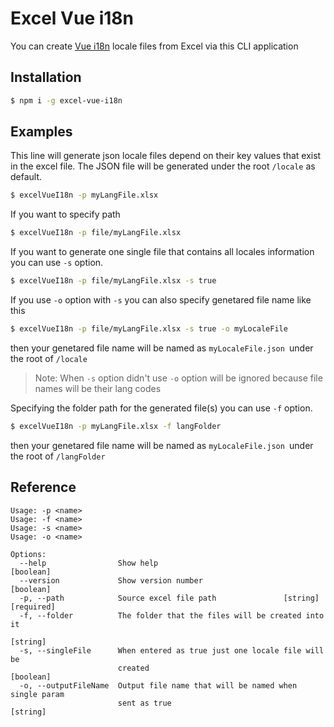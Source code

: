 <h1>Excel Vue i18n</h1>

You can create [Vue i18n](https://kazupon.github.io/vue-i18n/guide/formatting.html#named-formatting) locale files from Excel via this CLI application

<h2>Installation</h2>

```bash
$ npm i -g excel-vue-i18n
```

<h2>Examples</h2>


This line will generate json locale files depend on their key values that exist in the excel file. The JSON file will be generated under the root <code>/locale</code> as default.

```bash
$ excelVueI18n -p myLangFile.xlsx
```

If you want to specify path
```bash
$ excelVueI18n -p file/myLangFile.xlsx
```

If you want to generate one single file that contains all locales information you can use `-s` option.
```bash
$ excelVueI18n -p file/myLangFile.xlsx -s true
```

If you use `-o` option with `-s` you can also specify genetared file name like this
```bash
$ excelVueI18n -p file/myLangFile.xlsx -s true -o myLocaleFile
```
then your genetared file name will be named as `myLocaleFile.json `under the root of `/locale`

> Note: When `-s` option didn't use `-o` option will be ignored because file names will be their lang codes

Specifying the folder path for the generated file(s) you can use `-f` option.
```bash
$ excelVueI18n -p myLangFile.xlsx -f langFolder
```
then your genetared file name will be named as `myLocaleFile.json `under the root of `/langFolder`  

<h2>Reference</h2>

```
Usage: -p <name>
Usage: -f <name>
Usage: -s <name>
Usage: -o <name>

Options:
  --help                Show help                                      [boolean]
  --version             Show version number                            [boolean]
  -p, --path            Source excel file path               [string] [required]
  -f, --folder          The folder that the files will be created into it
                                                                        [string]
  -s, --singleFile      When entered as true just one locale file will be
                        created                                        [boolean]
  -o, --outputFileName  Output file name that will be named when single param
                        sent as true                                    [string]
```